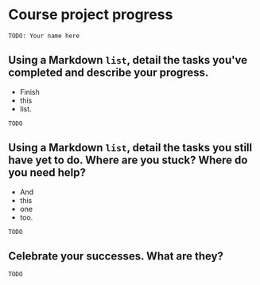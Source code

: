 # Course project progress

`TODO: Your name here`

## Using a Markdown `list`, detail the tasks you've completed and describe your progress.

* Finish
* this
* list.

`TODO`

## Using a Markdown `list`, detail the tasks you still have yet to do. Where are you stuck? Where do you need help?

* And
* this
* one
* too.

`TODO`

## Celebrate your successes. What are they?

`TODO`
